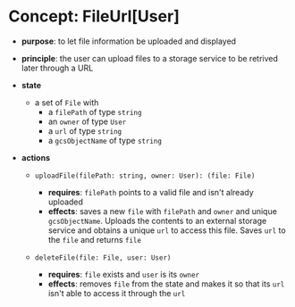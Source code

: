 
# Concept: FileUrl[User]

* **purpose**: to let file information be uploaded and displayed

* **principle**: the user can upload files to a storage service to be retrived later through a URL

* **state**
    * a set of `File` with
        * a `filePath` of type `string`
        * an `owner` of type `User`
        * a `url` of type `string`
        * a `gcsObjectName` of type `string`

* **actions**
    * `uploadFile(filePath: string, owner: User): (file: File)`
        * **requires**: `filePath` points to a valid file and isn't already uploaded
        * **effects**: saves a new `file` with `filePath` and `owner` and unique `gcsObjectName`. Uploads the contents to an external storage service and obtains a unique `url` to access this file. Saves `url` to the `file` and returns `file`

    * `deleteFile(file: File, user: User)`
        * **requires**: `file` exists and `user` is its `owner`
        * **effects**: removes `file` from the state and makes it so that its `url` isn't able to access it through the `url`
